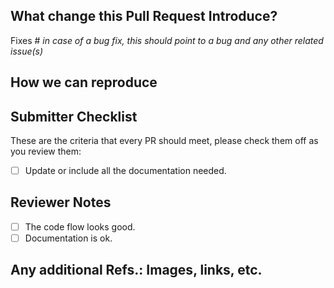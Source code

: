 <!-- 🎉🎉🎉 Thank you for the PR!!! 🎉🎉🎉 -->

## What change this Pull Request Introduce?
<!-- Please describe the behavior or changes that are being added by this PR. -->
Fixes #<issue number> _in case of a bug fix, this should point to a bug and any other related issue(s)_

## How we can reproduce
<!-- Please describe steps that must be done in order to test PR. -->

## Submitter Checklist

These are the criteria that every PR should meet, please check them off as you
review them:

- [ ] Update or include all the documentation needed.

## Reviewer Notes

- [ ] The code flow looks good.
- [ ] Documentation is ok.

## Any additional Refs.: Images, links, etc.
<!-- Please add here any additional refs to help others to understand better your changes. -->
